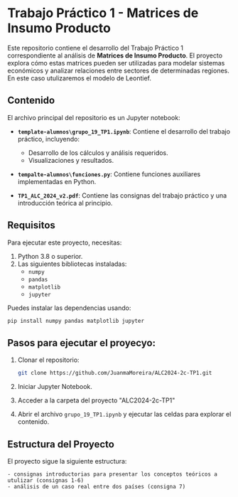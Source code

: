 # Trabajo Práctico 1 - Matrices de Insumo Producto

Este repositorio contiene el desarrollo del Trabajo Práctico 1 correspondiente al análisis de **Matrices de Insumo Producto**. El proyecto explora cómo estas matrices pueden ser utilizadas para modelar sistemas económicos y analizar relaciones entre sectores de determinadas regiones. En este caso utulizaremos el modelo de Leontief.

## Contenido

El archivo principal del repositorio es un Jupyter notebook:

- **`template-alumnos\grupo_19_TP1.ipynb`**: Contiene el desarrollo del trabajo práctico, incluyendo:
  - Desarrollo de los cálculos y análisis requeridos.
  - Visualizaciones y resultados.

- **`tempalte-alumnos\funciones.py`**: Contiene funciones auxiliares implementadas en Python.
- **`TP1_ALC_2024_v2.pdf`**: Contiene las consignas del trabajo práctico y una introducción teórica al principio.

## Requisitos

Para ejecutar este proyecto, necesitas:

1. Python 3.8 o superior.
2. Las siguientes bibliotecas instaladas:
   - `numpy`
   - `pandas`
   - `matplotlib`
   - `jupyter`

Puedes instalar las dependencias usando:
```bash
pip install numpy pandas matplotlib jupyter
```

## Pasos para ejecutar el proyecyo:

1. Clonar el repositorio:
   ```bash
   git clone https://github.com/JuanmaMoreira/ALC2024-2c-TP1.git
   ```
2. Iniciar Jupyter Notebook.
   
3. Acceder a la carpeta del proyecto "ALC2024-2c-TP1"
   
4. Abrir el archivo `grupo_19_TP1.ipynb` y ejecutar las celdas para explorar el contenido.


## Estructura del Proyecto

El proyecto sigue la siguiente estructura:

```
- consignas introductorias para presentar los conceptos teóricos a utulizar (consignas 1-6)
- análisis de un caso real entre dos países (consigna 7)
```

